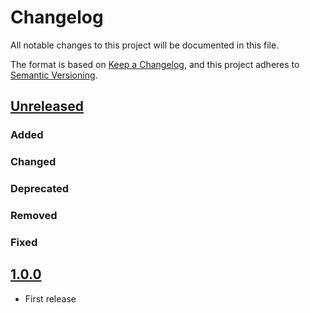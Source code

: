 # Changelog

All notable changes to this project will be documented in this file.

The format is based on [Keep a Changelog](https://keepachangelog.com/en/1.0.0/),
and this project adheres to [Semantic Versioning](https://semver.org/spec/v2.0.0.html).

## [Unreleased]

### Added

### Changed

### Deprecated

### Removed

### Fixed

## [1.0.0]

- First release

[Unreleased]: <https://github.com/fairicube/fairicube/compare/v1.0.0...HEAD>
[1.0.0]: <https://github.com/fairicube/fairicube/tree/v1.0.0>
